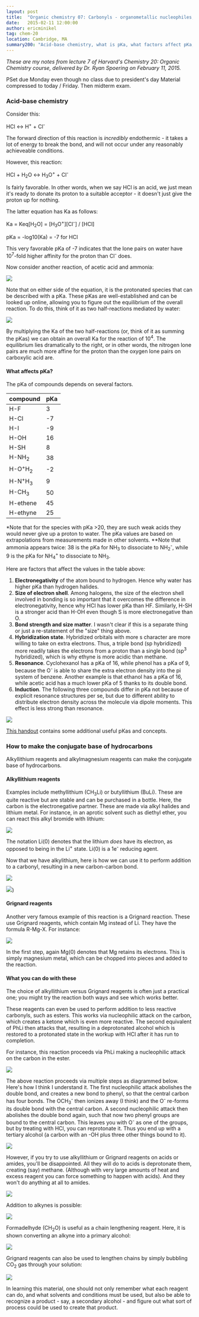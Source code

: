 ```yaml
---
layout: post
title:  "Organic chemistry 07: Carbonyls - organometallic nucleophiles, acidity and pKa"
date:   2015-02-11 12:00:00
author: ericminikel
tag: chem-20
location: Cambridge, MA
summary200: "Acid-base chemistry, what is pKa, what factors affect pKa, alkyllithium and Grignard reagents and how to use them to lengthen chains or make tertiary alcohols."
---
```


*These are my notes from lecture 7 of Harvard's Chemistry 20: Organic Chemistry course, delivered by Dr. Ryan Spoering on February 11, 2015.*

PSet due Monday even though no class due to president's day
Material compressed to today / Friday. Then midterm exam.

### Acid-base chemistry

Consider this:

HCl &harr; H<sup>+</sup> + Cl<sup>-</sup>

The forward direction of this reaction is *incredibly* endothermic - it takes a lot of energy to break the bond, and will not occur under any reasonably achieveable conditions.

However, this reaction:

HCl + H<sub>2</sub>O &harr; H<sub>3</sub>O<sup>+</sup> + Cl<sup>-</sup>

Is fairly favorable. In other words, when we say HCl is an acid, we just mean it's ready to donate its proton to a suitable acceptor - it doesn't just give the proton up for nothing.

The latter equation has Ka as follows:

Ka = Keq\[H<sub>2</sub>O\] = \[H<sub>3</sub>O<sup>+</sup>\]\[Cl<sup>-</sup>\] / \[HCl\]

pKa = -log10(Ka) = -7 for HCl

This very favorable pKa of -7 indicates that the lone pairs on water have 10<sup>7</sup>-fold higher affinity for the proton than Cl<sup>-</sup> does.

Now consider another reaction, of acetic acid and ammonia:

![](/media/2015/02/acetic-acid-ammonia.png)

Note that on either side of the equation, it is the protonated species that can be described with a pKa. These pKas are well-established and can be looked up online, allowing you to figure out the equilibrium of the overall reaction. To do this, think of it as two half-reactions mediated by water:

![](/media/2015/02/acetic-acid-ammonia-half-reactions.png)

By multiplying the Ka of the two half-reactions (or, think of it as summing the pKas) we can obtain an overall Ka for the reaction of 10<sup>4</sup>. The equilibrium lies dramatically to the right, or in other words, the nitrogen lone pairs are much more affine for the proton than the oxygen lone pairs on carboxylic acid are.

#### What affects pKa?

The pKa of compounds depends on several factors.

| compound | pKa |
| ---- | ---- |
| H-F | 3 |
| H-Cl | -7 |
| H-I | -9 |
| H-OH | 16 |
| H-SH | 8 |
| H-NH<sub>2</sub> | 38 |
| H-O<sup>+</sup>H<sub>2</sub> | -2 |
| H-N<sup>+</sup>H<sub>3</sub> | 9 |
| H-CH<sub>3</sub> | 50 |
| H-ethene | 45 |
| H-ethyne | 25 |

\*Note that for the species with pKa >20, they are such weak acids they would never give up a proton to water. The pKa values are based on extrapolations from measurements made in other solvents.
\*\*Note that ammonia appears twice: 38 is the pKa for NH<sub>3</sub> to dissociate to NH<sub>2</sub><sup>-</sup>, while 9 is the pKa for NH<sub>4</sub><sup>+</sup> to dissociate to NH<sub>3</sub>.

Here are factors that affect the values in the table above:

1. **Electronegativity** of the atom bound to hydrogen. Hence why water has higher pKa than hydrogen halides.
2. **Size of electron shell**. Among halogens, the size of the electron shell involved in bonding is so important that it overcomes the difference in electronegativity, hence why HCl has lower pKa than HF. Similarly, H-SH is a stronger acid than H-OH even though S is more electronegative than O.
3. **Bond strength and size matter**. I wasn't clear if this is a separate thing or just a re-statement of the "size" thing above.
4. **Hybridization state**. Hybridized orbitals with more s character are more willing to take on extra electrons. Thus, a triple bond (sp hybridized) more readily takes the electrons from a proton than a single bond (sp<sup>3</sup> hybridized), which is why ethyne is more acidic than methane.
5. **Resonance**. Cyclohexanol has a pKa of 16, while phenol has a pKa of 9, because the O<sup>-</sup> is able to share the extra electron density into the pi system of benzene. Another example is that ethanol has a pKa of 16, while acetic acid has a much lower pKa of 5 thanks to its double bond.
6. **Induction**. The following three compounds differ in pKa not because of explicit resonance structures per se, but due to different ability to distribute electron density across the molecule via dipole moments. This effect is less strong than resonance.

![](/media/2015/02/induction-affecting-pka.png)

[This handout](http://isites.harvard.edu/fs/docs/icb.topic93502.files/Lectures_and_Handouts/20-Acidity_Concepts.pdf) contains some additional useful pKas and concepts.

### How to make the conjugate base of hydrocarbons

Alkyllithium reagents and alkylmagnesium reagents can make the conjugate base of hydrocarbons.

#### Alkyllithium reagents

Examples include methyllithium (CH<sub>3</sub>Li) or butyllithium (BuLi). These are quite reactive but are stable and can be purchased in a bottle. Here, the carbon is the electronegative partner. These are made via alkyl halides and lithium metal. For instance, in an aprotic solvent such as diethyl ether, you can react this alkyl bromide with lithium:

![](/media/2015/02/making-alkyllithium-reagent-example.png)

The notation Li(0) denotes that the lithium *does* have its electron, as opposed to being in the Li<sup>+</sup> state. Li(0) is a 1e<sup>-</sup> reducing agent.

Now that we have alkylithium, here is how we can use it to perform addition to a carbonyl, resulting in a new carbon-carbon bond.

![](/media/2015/02/use-alkyllithium-to-make-3ary-alcohol.png)

![](/media/2015/02/alkyllithium-example-2.png))

#### Grignard reagents

Another very famous example of this reaction is a Grignard reaction. These use Grignard reagents, which contain Mg instead of Li. They have the formula R-Mg-X. For instance:

![](/media/2015/02/grignard-reagent-example-1.png)

In the first step, again Mg(0) denotes that Mg retains its electrons. This is simply magnesium metal, which can be chopped into pieces and added to the reaction.

#### What you can do with these

The choice of alkyllithium versus Grignard reagents is often just a practical one; you might try the reaction both ways and see which works better.

These reagents can even be used to perform addition to less reactive carbonyls, such as esters. This works via nucleophilic attack on the carbon, which creates a ketone which is even more reactive. The second equivalent of PhLi then attacks that, resulting in a deprotonated alcohol which is restored to a protonated state in the workup with HCl after it has run to completion.

For instance, this reaction proceeds via PhLi making a nucleophilic attack on the carbon in the ester.

![](/media/2015/02/phli-attack-on-ester.png)

The above reaction proceeds via multiple steps as diagrammed below. Here's how I think I understand it. The first nucleophilic attack abolishes the double bond, and creates a new bond to phenyl, so that the central carbon has four bonds. The OCH<sub>3</sub><sup>-</sup> then ionizes away (I think) and the O<sup>-</sup> re-forms its double bond with the central carbon. A second nucleophilic attack then abolishes the double bond again, such that now two phenyl groups are bound to the central carbon. This leaves you with O<sup>-</sup> as one of the groups, but by treating with HCl, you can reprotonate it. Thus you end up with a tertiary alcohol (a carbon with an -OH plus three other things bound to it).

![](/media/2015/02/phli-ester-steps.png)

However, if you try to use alkyllithium or Grignard reagents on acids or amides, you'll be disappointed. All they will do to acids is deprotonate them, creating (say) methane. (Although with very large amounts of heat and excess reagent you can force something to happen with acids). And they won't do anything at all to amides. 

![](/media/2015/02/inefficacy-against-acids-and-amides.png)

Addition to alkynes is possible:

![](/media/2015/02/addition-to-alkynes.png)

Formadelhyde (CH<sub>2</sub>O) is useful as a chain lengthening reagent. Here, it is shown converting an alkyne into a primary alcohol:

![](/media/2015/02/formaldehyde-chain-lengthening.png)

Grignard reagents can also be used to lengthen chains by simply bubbling CO<sub>2</sub> gas through your solution:

![](/media/2015/02/grignard-plus-co2-chain-lengthening.png)

In learning this material, one should not only remember what each reagent can do, and what solvents and conditions must be used, but also be able to recognize a product - say, a secondary alcohol - and figure out what sort of process could be used to create that product.



